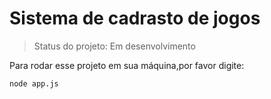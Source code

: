 <h1>Sistema de cadrasto de jogos</h1>

> Status do projeto: Em desenvolvimento

Para rodar esse projeto em sua máquina,por favor digite:

```
node app.js
```
